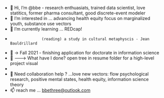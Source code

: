 - 👋 Hi, I’m @bbe  - research enthuasiats, trained data scientist, love statitics, former pharma consultant, good discrete-event modeler
- 👀 I’m interested in ... advancing health equity focus on marginalized youth, substance use  vectors  
- 🌱 I’m currently learning ... REDcap! 
-                   (reading) a study in cultural metaphyscis - Jean Bauldrillard
- 🌱 -> Fall 2021 - finishing application for doctorate in information science  
- 🌱 ---> What have I done? open tree in resume folder for a high-level project visual  
-     
- 💞️ Need collaboration help ? ...love new vectors: flow psychological research, positive mental states, health equity, information science theory  
- 📫 reach me ... bbethree@outlook.com 

<!---
bbe2/bbe2 is a ✨ special ✨ repository because its `README.md` (this file) appears on your GitHub profile.
You can click the Preview link to take a look at your changes.
--->
